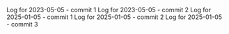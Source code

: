 Log for 2023-05-05 - commit 1
Log for 2023-05-05 - commit 2
Log for 2025-01-05 - commit 1
Log for 2025-01-05 - commit 2
Log for 2025-01-05 - commit 3
